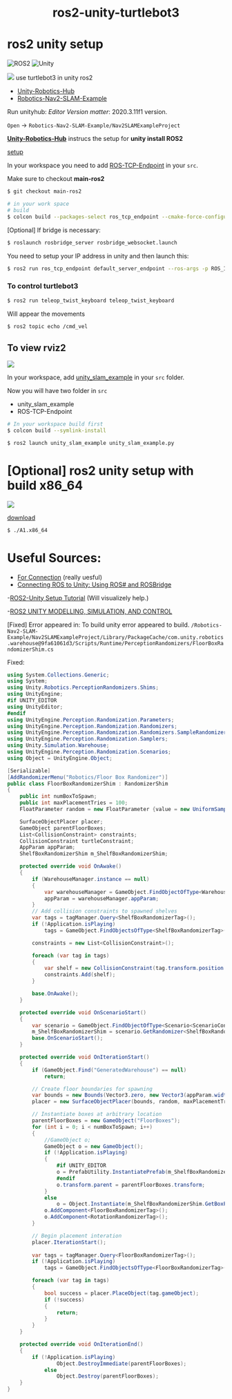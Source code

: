 <h1 align="center">ros2-unity-turtlebot3</h1>

# ros2 unity setup
<!-- [![License](https://img.shields.io/badge/license-Apache--2.0-green.svg)](LICENSE.md) -->
![ROS2](https://img.shields.io/badge/ros2-foxy-brightgreen)
![Unity](https://img.shields.io/badge/unity-2020.3.11f-brightgreen)

<img src="image/a2.png">
use turtlebot3 in unity ros2

- [Unity-Robotics-Hub](https://github.com/Unity-Technologies/Unity-Robotics-Hub/tree/main)
- [Robotics-Nav2-SLAM-Example](https://github.com/Unity-Technologies/Robotics-Nav2-SLAM-Example)

Run unityhub: 
*Editor Version matter*: 2020.3.11f1 version.

`Open` -> `Robotics-Nav2-SLAM-Example/Nav2SLAMExampleProject`

**[Unity-Robotics-Hub](https://github.com/Unity-Technologies/Unity-Robotics-Hub/tree/main)** instrucs the setup for **unity install ROS2**

[setup](https://github.com/Unity-Technologies/Unity-Robotics-Hub/blob/main/tutorials/ros_unity_integration/setup.md)

In your workspace you need to add [ROS-TCP-Endpoint](https://github.com/Unity-Technologies/ROS-TCP-Endpoint) in your `src`.

Make sure to checkout **main-ros2**
```bash
$ git checkout main-ros2

# in your work space
# build
$ colcon build --packages-select ros_tcp_endpoint --cmake-force-configure --cmake-clean-cache
```

[Optional] If bridge is necessary:
```bash
$ roslaunch rosbridge_server rosbridge_websocket.launch 
```

You need to setup your IP address in unity and then launch this:
```bash
$ ros2 run ros_tcp_endpoint default_server_endpoint --ros-args -p ROS_IP:=127.0.0.1 -p ROS_TCP_PORT:=10000
```

### To control turtlebot3
```bash
$ ros2 run teleop_twist_keyboard teleop_twist_keyboard
```


Will appear the movements
```bash
$ ros2 topic echo /cmd_vel
```


## To view rviz2
<img src="image/a1.png">

In your workspace, add [unity_slam_example](https://github.com/Unity-Technologies/Robotics-Nav2-SLAM-Example/tree/main/ros2_docker/colcon_ws/src/unity_slam_example) in your `src` folder.

Now you will have two folder in `src`
- unity_slam_example
- ROS-TCP-Endpoint

```bash
# In your workspace build first
$ colcon build --symlink-install

$ ros2 launch unity_slam_example unity_slam_example.py
```


# [Optional] ros2 unity setup with build x86_64
<img src="image/a3.png">

[download](https://github.com/bmaxdk/ros2-unity-turtlebot3/tree/main/Unity_build)
```bash
$ ./A1.x86_64
```

# Useful Sources:
- [For Connection](https://www.youtube.com/watch?v=pdMxLxolQuo&ab_channel=hrithikverma) (really uesful)
- [Connecting ROS to Unity: Using ROS# and ROSBridge](https://www.youtube.com/watch?v=OZiAJuWh6w8&ab_channel=TheRealFran)

-[ROS2-Unity Setup Tutorial](https://www.youtube.com/watch?v=1F9AemL27Ek&ab_channel=SORASITTATITAISAKUL) (Will visualizely help.)

-[ROS2 UNITY MODELLING, SIMULATION, AND CONTROL](https://www.youtube.com/watch?v=5BiC0bxL_jg&ab_channel=TampereUniversityRobotics)


[Fixed] Error appeared in:
To build unity error appeared to build.
`/Robotics-Nav2-SLAM-Example/Nav2SLAMExampleProject/Library/PackageCache/com.unity.robotics.warehouse@9fa61061d3/Scripts/Runtime/PerceptionRandomizers/FloorBoxRandomizerShim.cs`

Fixed:
```cs
using System.Collections.Generic;
using System;
using Unity.Robotics.PerceptionRandomizers.Shims;
using UnityEngine;
#if UNITY_EDITOR
using UnityEditor;
#endif
using UnityEngine.Perception.Randomization.Parameters;
using UnityEngine.Perception.Randomization.Randomizers;
using UnityEngine.Perception.Randomization.Randomizers.SampleRandomizers.Tags;
using UnityEngine.Perception.Randomization.Samplers;
using Unity.Simulation.Warehouse;
using UnityEngine.Perception.Randomization.Scenarios;
using Object = UnityEngine.Object;

[Serializable]
[AddRandomizerMenu("Robotics/Floor Box Randomizer")]
public class FloorBoxRandomizerShim : RandomizerShim
{
    public int numBoxToSpawn;
    public int maxPlacementTries = 100;
    FloatParameter random = new FloatParameter {value = new UniformSampler(0f, 1f)};

    SurfaceObjectPlacer placer;
    GameObject parentFloorBoxes;
    List<CollisionConstraint> constraints;
    CollisionConstraint turtleConstraint;
    AppParam appParam;
    ShelfBoxRandomizerShim m_ShelfBoxRandomizerShim;

    protected override void OnAwake()
    {
        if (WarehouseManager.instance == null)
        {
            var warehouseManager = GameObject.FindObjectOfType<WarehouseManager>();
            appParam = warehouseManager.appParam;
        }
        // Add collision constraints to spawned shelves
        var tags = tagManager.Query<ShelfBoxRandomizerTag>();
        if (!Application.isPlaying)
            tags = GameObject.FindObjectsOfType<ShelfBoxRandomizerTag>();

        constraints = new List<CollisionConstraint>();

        foreach (var tag in tags)
        {
            var shelf = new CollisionConstraint(tag.transform.position.x, tag.transform.position.z, tag.GetComponentInChildren<Renderer>().bounds.extents.x);
            constraints.Add(shelf);
        }

        base.OnAwake();
    }

    protected override void OnScenarioStart()
    {
        var scenario = GameObject.FindObjectOfType<Scenario<ScenarioConstants>>();
        m_ShelfBoxRandomizerShim = scenario.GetRandomizer<ShelfBoxRandomizerShim>();
        base.OnScenarioStart();
    }

    protected override void OnIterationStart()
    {
        if (GameObject.Find("GeneratedWarehouse") == null)
            return;

        // Create floor boundaries for spawning
        var bounds = new Bounds(Vector3.zero, new Vector3(appParam.width, 0, appParam.length));
        placer = new SurfaceObjectPlacer(bounds, random, maxPlacementTries);

        // Instantiate boxes at arbitrary location
        parentFloorBoxes = new GameObject("FloorBoxes");
        for (int i = 0; i < numBoxToSpawn; i++) 
        {
            //GameObject o;
            GameObject o = new GameObject();
            if (!Application.isPlaying)
            {
            	#if UNITY_EDITOR
                o = PrefabUtility.InstantiatePrefab(m_ShelfBoxRandomizerShim.GetBoxPrefab()) as GameObject;
                #endif		
                o.transform.parent = parentFloorBoxes.transform;
            }
            else
                o = Object.Instantiate(m_ShelfBoxRandomizerShim.GetBoxPrefab(), parentFloorBoxes.transform);
            o.AddComponent<FloorBoxRandomizerTag>();
            o.AddComponent<RotationRandomizerTag>();
        }

        // Begin placement interation
        placer.IterationStart();
        
        var tags = tagManager.Query<FloorBoxRandomizerTag>();
        if (!Application.isPlaying)
            tags = GameObject.FindObjectsOfType<FloorBoxRandomizerTag>();

        foreach (var tag in tags)
        {
            bool success = placer.PlaceObject(tag.gameObject);
            if (!success)
            {
                return;
            }
        }
    }

    protected override void OnIterationEnd()
    {
        if (!Application.isPlaying)
                Object.DestroyImmediate(parentFloorBoxes);
            else
                Object.Destroy(parentFloorBoxes);
    }
}

```